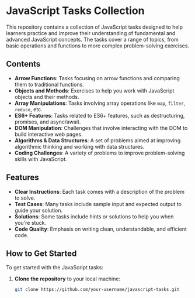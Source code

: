 # JavaScript Tasks Collection

This repository contains a collection of JavaScript tasks designed to help learners practice and improve their understanding of fundamental and advanced JavaScript concepts. The tasks cover a range of topics, from basic operations and functions to more complex problem-solving exercises.

## Contents

- **Arrow Functions**: Tasks focusing on arrow functions and comparing them to traditional functions.
- **Objects and Methods**: Exercises to help you work with JavaScript objects and their methods.
- **Array Manipulations**: Tasks involving array operations like `map`, `filter`, `reduce`, etc.
- **ES6+ Features**: Tasks related to ES6+ features, such as destructuring, promises, and async/await.
- **DOM Manipulation**: Challenges that involve interacting with the DOM to build interactive web pages.
- **Algorithms & Data Structures**: A set of problems aimed at improving algorithmic thinking and working with data structures.
- **Coding Challenges**: A variety of problems to improve problem-solving skills with JavaScript.

## Features

- **Clear Instructions**: Each task comes with a description of the problem to solve.
- **Test Cases**: Many tasks include sample input and expected output to guide your solution.
- **Solutions**: Some tasks include hints or solutions to help you when you're stuck.
- **Code Quality**: Emphasis on writing clean, understandable, and efficient code.

## How to Get Started

To get started with the JavaScript tasks:

1. **Clone the repository** to your local machine:
   ```bash
   git clone https://github.com/your-username/javascript-tasks.git
